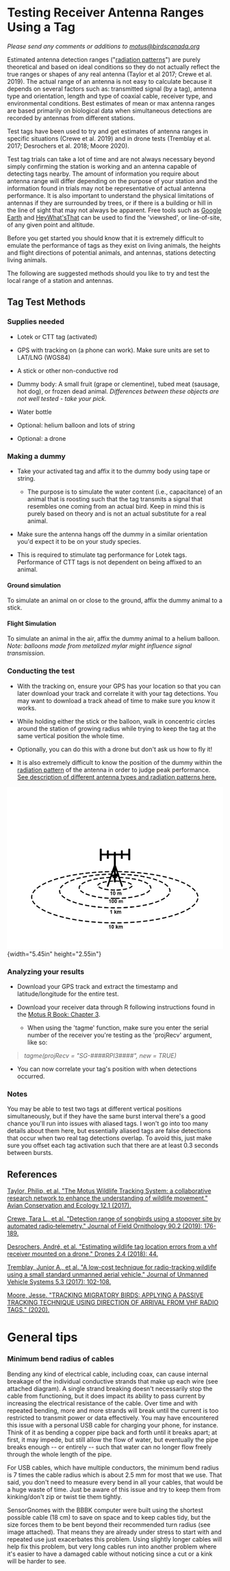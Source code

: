 
# Testing Receiver Antenna Ranges Using a Tag

*Please send any comments or additions to
[motus\@birdscanada.org](mailto:motus@birdscanada.org)*

Estimated antenna detection ranges ("[radiation
patterns](https://en.wikipedia.org/wiki/Radiation_pattern)") are
purely theoretical and based on ideal conditions so they do not actually
reflect the true ranges or shapes of any real antenna (Taylor et al
2017; Crewe et al. 2019). The actual range of an antenna is not easy to
calculate because it depends on several factors such as: transmitted
signal (by a tag), antenna type and orientation, length and type of
coaxial cable, receiver type, and environmental conditions. Best
estimates of mean or max antenna ranges are based primarily on
biological data when simultaneous detections are recorded by antennas
from different stations.

Test tags have been used to try and get estimates of antenna ranges in
specific situations (Crewe et al. 2019) and in drone tests (Tremblay et
al. 2017; Desrochers et al. 2018; Moore 2020).

Test tag trials can take a lot of time and are not always necessary
beyond simply confirming the station is working and an antenna capable
of detecting tags nearby. The amount of information you require about
antenna range will differ depending on the purpose of your station and
the information found in trials may not be representative of actual
antenna performance. It is also important to understand the physical
limitations of antennas if they are surrounded by trees, or if there is
a building or hill in the line of sight that may not always be apparent.
Free tools such as [Google
Earth](https://support.google.com/earth/answer/3064261?hl=en) and
[HeyWhat'sThat](https://www.heywhatsthat.com/) can be used to
find the 'viewshed', or line-of-site, of any given point and altitude.

Before you get started you should know that it is extremely difficult to
emulate the performance of tags as they exist on living animals, the
heights and flight directions of potential animals, and antennas,
stations detecting living animals.

The following are suggested methods should you like to try and test the
local range of a station and antennas.

## Tag Test Methods

### Supplies needed

-   Lotek or CTT tag (activated)

-   GPS with tracking on (a phone can work). Make sure units are set to
    LAT/LNG (WGS84)

-   A stick or other non-conductive rod

-   Dummy body: A small fruit (grape or clementine), tubed meat
    (sausage, hot dog), or frozen dead animal. *Differences between
    these objects are not well tested - take your pick.*

-   Water bottle

-   Optional: helium balloon and lots of string

-   Optional: a drone

### Making a dummy

-   Take your activated tag and affix it to the dummy body using tape or
    string.

    -   The purpose is to simulate the water content (i.e., capacitance)
        of an animal that is roosting such that the tag transmits a
        signal that resembles one coming from an actual bird. Keep in
        mind this is purely based on theory and is not an actual
        substitute for a real animal.

-   Make sure the antenna hangs off the dummy in a similar orientation
    you'd expect it to be on your study species.

-   This is required to stimulate tag performance for Lotek tags.
    Performance of CTT tags is not dependent on being affixed to an
    animal.

#### Ground simulation

To simulate an animal on or close to the ground, affix the dummy animal
to a stick.

#### Flight Simulation

To simulate an animal in the air, affix the dummy animal to a helium
balloon. *Note: balloons made from metalized mylar might influence
signal transmission.*

### Conducting the test

-   With the tracking on, ensure your GPS has your location so that you
    can later download your track and correlate it with your tag
    detections. You may want to download a track ahead of time to make
    sure you know it works.

-   While holding either the stick or the balloon, walk in concentric
    circles around the station of growing radius while trying to keep
    the tag at the same vertical position the whole time.

-   Optionally, you can do this with a drone but don't ask us how to fly
    it!

-   It is also extremely difficult to know the position of the dummy
    within the [radiation
    pattern](https://en.wikipedia.org/wiki/Radiation_pattern) of
    the antenna in order to judge peak performance. [See description of
    different antenna types and radiation patterns
    here.](https://motus.org/antennas/#antennas)

![](media\image9.png){width="5.45in" height="2.55in"}

### Analyzing your results

-   Download your GPS track and extract the timestamp and
    latitude/longitude for the entire test.

-   Download your receiver data through R following instructions found
    in the [Motus R Book: Chapter
    3](https://motus.org/MotusRBook/accessingData.html).

    -   When using the 'tagme' function, make sure you enter the serial
        number of the receiver you're testing as the 'projRecv'
        argument, like so:

> *tagme(projRecv = "SG-\#\#\#\#RPI3\#\#\#\#", new = TRUE)*

-   You can now correlate your tag's position with when detections
    occurred.

### Notes

You may be able to test two tags at different vertical positions
simultaneously, but if they have the same burst interval there's a good
chance you'll run into issues with aliased tags. I won't go into too
many details about them here, but essentially aliased tags are false
detections that occur when two real tag detections overlap. To avoid
this, just make sure you offset each tag activation such that there are
at least 0.3 seconds between bursts.

## References

[Taylor, Philip, et al. \"The Motus Wildlife Tracking System: a
collaborative research network to enhance the understanding of wildlife
movement.\" Avian Conservation and Ecology 12.1
(2017).](https://www.researchgate.net/publication/315716947_The_Motus_Wildlife_Tracking_System_a_collaborative_research_network_to_enhance_the_understanding_of_wildlife_movement)

[Crewe, Tara L., et al. \"Detection range of songbirds using a stopover
site by automated radio‐telemetry.\" Journal of Field Ornithology 90.2
(2019):
176-189.](https://onlinelibrary.wiley.com/doi/abs/10.1111/jofo.12291)

[Desrochers, André, et al. \"Estimating wildlife tag location errors
from a vhf receiver mounted on a drone.\" Drones 2.4 (2018):
44.](https://www.mdpi.com/2504-446X/2/4/44/pdf)

[Tremblay, Junior A., et al. \"A low-cost technique for radio-tracking
wildlife using a small standard unmanned aerial vehicle.\" Journal of
Unmanned Vehicle Systems 5.3 (2017):
102-108.](https://www.nrcresearchpress.com/doi/pdf/10.1139/juvs-2016-0021)

[Moore, Jesse. \"TRACKING MIGRATORY BIRDS: APPLYING A PASSIVE TRACKING
TECHNIQUE USING DIRECTION OF ARRIVAL FROM VHF RADIO TAGS.\"
(2020).](https://digitalcommons.uri.edu/cgi/viewcontent.cgi?article=2837&context=theses)

# General tips

### Minimum bend radius of cables

Bending any kind of electrical cable, including coax, can cause internal
breakage of the individual conductive strands that make up each wire
(see attached diagram). A single strand breaking doesn't necessarily
stop the cable from functioning, but it does impact its ability to pass
current by increasing the electrical resistance of the cable. Over time
and with repeated bending, more and more strands will break until the
current is too restricted to transmit power or data effectively. You may
have encountered this issue with a personal USB cable for charging your
phone, for instance. Think of it as bending a copper pipe back and forth
until it breaks apart; at first, it may impede, but still allow the flow
of water, but eventually the pipe breaks enough -- or entirely -- such
that water can no longer flow freely through the whole length of the
pipe.

For USB cables, which have multiple conductors, the minimum bend radius
is 7 times the cable radius which is about 2.5 mm for most that we use.
That said, you don't need to measure every bend in all your cables, that
would be a huge waste of time. Just be aware of this issue and try to
keep them from kinking/don't zip or twist tie them tightly.

SensorGnomes with the BBBK computer were built using the shortest
possible cable (18 cm) to save on space and to keep cables tidy, but the
size forces them to be bent beyond their recommended turn radius (see
image attached). That means they are already under stress to start with
and repeated use just exacerbates this problem. Using slightly longer
cables will help fix this problem, but very long cables run into another
problem where it's easier to have a damaged cable without noticing since
a cut or a kink will be harder to see.
